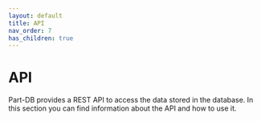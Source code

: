 ```yaml
---
layout: default
title: API
nav_order: 7
has_children: true
---
```


# API

Part-DB provides a REST API to access the data stored in the database.
In this section you can find information about the API and how to use it.
